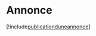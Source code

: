 # Annonce

[!include[publicationduneannonce](annonce.publicationduneannonce.autogen.md)]













































